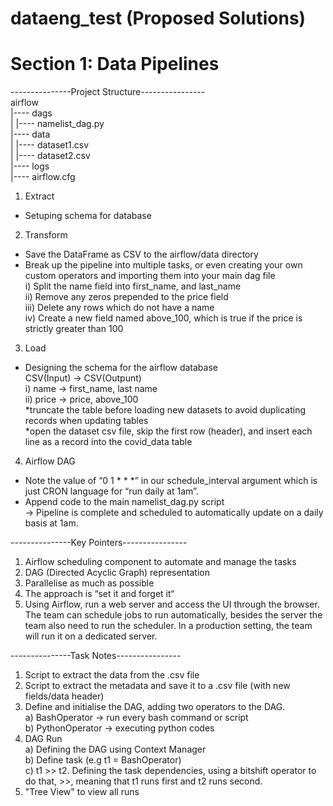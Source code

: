 # dataeng_test (Proposed Solutions)
# Section 1: Data Pipelines
---------------Project Structure----------------
<br />airflow
<br />|---- dags
<br />|      |---- namelist_dag.py
<br />|---- data
<br />|      |---- dataset1.csv
<br />|      |---- dataset2.csv
<br />|---- logs
<br />|---- airflow.cfg


1. Extract
- Setuping schema for database

2. Transform
- Save the DataFrame as CSV to the airflow/data directory
- Break up the pipeline into multiple tasks, or even creating your own custom operators and importing them into your main dag file
<br />i) Split the name field into first_name, and last_name
<br />ii) Remove any zeros prepended to the price field
<br />iii) Delete any rows which do not have a name
<br />iv) Create a new field named above_100, which is true if the price is strictly greater than 100

3. Load
- Designing the schema for the airflow database
<br />CSV(Input) -> CSV(Outpunt)
<br />i) name -> first_name, last name
<br />ii) price -> price, above_100
<br />*truncate the table before loading new datasets to avoid duplicating records when updating tables
<br />*open the dataset csv file, skip the first row (header), and insert each line as a record into the covid_data table

4. Airflow DAG
- Note the value of “0 1 * * *” in our schedule_interval argument which is just CRON language for “run daily at 1am”.
- Append code to the main namelist_dag.py script
<br />-> Pipeline is complete and scheduled to automatically update on a daily basis at 1am.

---------------Key Pointers----------------
1) Airflow scheduling component to automate and manage the tasks
2) DAG (Directed Acyclic Graph) representation
3) Parallelise as much as possible
4) The approach is “set it and forget it“ 
5) Using Airflow, run a web server and access the UI through the browser. The team can schedule jobs to run automatically, besides the server the team also need to run the scheduler. In a production setting, the team will run it on a dedicated server.

---------------Task Notes----------------
1) Script to extract the data from the .csv file
2) Script to extract the metadata and save it to a .csv file (with new fields/data header)
3) Define and initialise the DAG, adding two operators to the DAG.
  <br />a) BashOperator -> run every bash command or script
  <br />b) PythonOperator -> executing python codes
4) DAG Run
  <br />a) Defining the DAG using Context Manager
  <br />b) Define task (e.g t1 = BashOperator)
  <br />c) t1 >> t2. Defining the task dependencies, using a bitshift operator to do that, >>, meaning that t1 runs first and t2 runs second.
5) "Tree View" to view all runs







  
